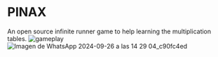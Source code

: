 # PINAX
An open source infinite runner game to help learning the multiplication tables.
![gameplay](https://github.com/Kuvrot/PINAX/assets/23508114/d19285ce-e5e1-4c9f-b9ff-e3b9b87e5846)
![Imagen de WhatsApp 2024-09-26 a las 14 29 04_c90fc4ed](https://github.com/user-attachments/assets/a6dbb40a-b7d4-4b2e-b1d9-f3bdc5ec2ae7)
